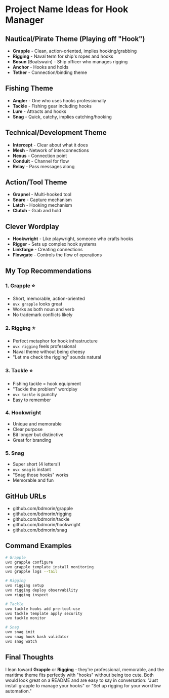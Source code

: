 # Project Name Ideas for Hook Manager

## Nautical/Pirate Theme (Playing off "Hook")
- **Grapple** - Clean, action-oriented, implies hooking/grabbing
- **Rigging** - Naval term for ship's ropes and hooks
- **Bosun** (Boatswain) - Ship officer who manages rigging
- **Anchor** - Hooks and holds
- **Tether** - Connection/binding theme

## Fishing Theme
- **Angler** - One who uses hooks professionally
- **Tackle** - Fishing gear including hooks
- **Lure** - Attracts and hooks
- **Snag** - Quick, catchy, implies catching/hooking

## Technical/Development Theme
- **Intercept** - Clear about what it does
- **Mesh** - Network of interconnections
- **Nexus** - Connection point
- **Conduit** - Channel for flow
- **Relay** - Pass messages along

## Action/Tool Theme
- **Grapnel** - Multi-hooked tool
- **Snare** - Capture mechanism
- **Latch** - Hooking mechanism
- **Clutch** - Grab and hold

## Clever Wordplay
- **Hookwright** - Like playwright, someone who crafts hooks
- **Rigger** - Sets up complex hook systems
- **Linkforge** - Creating connections
- **Flowgate** - Controls the flow of operations

## My Top Recommendations

### 1. **Grapple** ⭐
- Short, memorable, action-oriented
- `uvx grapple` looks great
- Works as both noun and verb
- No trademark conflicts likely

### 2. **Rigging** ⭐
- Perfect metaphor for hook infrastructure
- `uvx rigging` feels professional
- Naval theme without being cheesy
- "Let me check the rigging" sounds natural

### 3. **Tackle** ⭐
- Fishing tackle = hook equipment
- "Tackle the problem" wordplay
- `uvx tackle` is punchy
- Easy to remember

### 4. **Hookwright**
- Unique and memorable
- Clear purpose
- Bit longer but distinctive
- Great for branding

### 5. **Snag**
- Super short (4 letters!)
- `uvx snag` is instant
- "Snag those hooks" works
- Memorable and fun

## GitHub URLs
- github.com/bdmorin/grapple
- github.com/bdmorin/rigging
- github.com/bdmorin/tackle
- github.com/bdmorin/hookwright
- github.com/bdmorin/snag

## Command Examples
```bash
# Grapple
uvx grapple configure
uvx grapple template install monitoring
uvx grapple logs --tail

# Rigging
uvx rigging setup
uvx rigging deploy observability
uvx rigging inspect

# Tackle
uvx tackle hooks add pre-tool-use
uvx tackle template apply security
uvx tackle monitor

# Snag
uvx snag init
uvx snag hook bash validator
uvx snag watch
```

## Final Thoughts
I lean toward **Grapple** or **Rigging** - they're professional, memorable, and the maritime theme fits perfectly with "hooks" without being too cute. Both would look great on a README and are easy to say in conversation: "Just install grapple to manage your hooks" or "Set up rigging for your workflow automation."